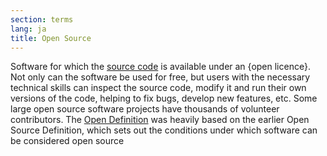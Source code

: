 ```yaml
---
section: terms
lang: ja
title: Open Source
---
```


Software for which the [source code](/glossary/en/terms/source-code/) is available under an {open licence}. Not only can the software be used for free, but users with the necessary technical skills can inspect the source code, modify it and run their own versions of the code, helping to fix bugs, develop new features, etc. Some large open source software projects have thousands of volunteer contributors. The [Open Definition](/glossary/en/terms/open-definition/) was heavily based on the earlier Open Source Definition, which sets out the conditions under which software can be considered open source
